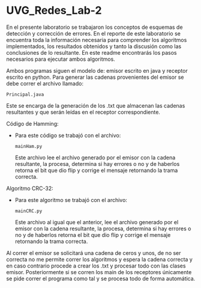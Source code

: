 # UVG_Redes_Lab-2

En el presente laboratorio se trabajaron los conceptos de esquemas de detección y corrección de errores. En el reporte de este laboratorio se encuentra toda la información necesaria para comprender los algoritmos implementados, los resultados obtenidos y tanto la discusión como las conclusiones de lo resultante. En este readme encontrarás los pasos necesarios para ejecutar ambos algoritmos.

Ambos programas siguen el modelo de: emisor escrito en java y receptor escrito en python. Para generar las cadenas provenientes del emisor se debe correr el archivo llamado:
```
Principal.java
```
Este se encarga de la generación de los .txt que almacenan las cadenas resultantes y que serán leídas en el receptor correspondiente.

Código de Hamming:
- Para este código se trabajó con el archivo:
  ```
  mainHam.py
  ```
  Este archivo lee el archivo generado por el emisor con la cadena resultante, la procesa, determina si hay errores o no y de haberlos retorna el bit que dio flip y corrige el mensaje retornando la trama correcta.

Algoritmo CRC-32:
- Para este algoritmo se trabajó con el archivo:
  ```
  mainCRC.py
  ```
  Este archivo al igual que el anterior, lee el archivo generado por el emisor con la cadena resultante, la procesa, determina si hay errores o no y de haberlos retorna el bit que dio flip y corrige el mensaje retornando la trama correcta.

Al correr el emisor se solicitará una cadena de ceros y unos, de no ser correcta no me permite correr los algoritmos y espera la cadena correcta y en caso contrario procede a crear los .txt y procesar todo con las clases emisor. Posteriormente si se corren los main de los receptores únicamente se pide correr el programa como tal y se procesa todo de forma automática.
